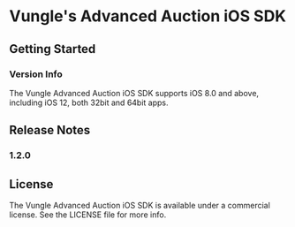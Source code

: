 # Vungle's Advanced Auction iOS SDK

## Getting Started


### Version Info
The Vungle Advanced Auction iOS SDK supports iOS 8.0 and above, including iOS 12, both 32bit and 64bit apps.  


## Release Notes
### 1.2.0

## License
The Vungle Advanced Auction iOS SDK is available under a commercial license. See the LICENSE file for more info.

